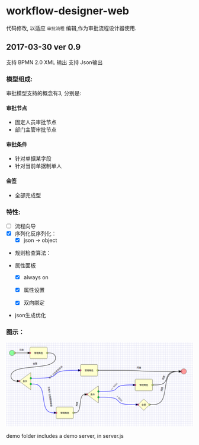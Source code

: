 # workflow-designer-web

代码修改, 以适应 `审批流程` 编辑,作为审批流程设计器使用.

## 2017-03-30 ver 0.9

支持 BPMN 2.0 XML 输出
支持 Json输出

### 模型组成:

审批模型支持的概念有3, 分别是:

#### 审批节点

- 固定人员审批节点
- 部门主管审批节点

#### 审批条件

- 针对单据某字段
- 针对当前单据制单人

#### 会签

- 全部完成型

### 特性:
- [ ] 流程向导
- [x] 序列化反序列化：
    * [x] json -> object
- 规则检查算法：

- 属性面板
    - [x] always on

    - [x] 属性设置     
    
    - [x] 双向绑定     

- json生成优化

### 图示：

![](https://raw.githubusercontent.com/hitdavid/workflow-designer-web/dev/demo/demo.png)

demo folder includes a demo server, in server.js


